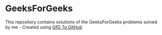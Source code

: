# GeeksForGeeks
This repository contains solutions of the GeeksForGeeks problems solved by me - Created using [GfG To GitHub](https://github.com/AtharvaNanavate/GfG-To-GitHub)
